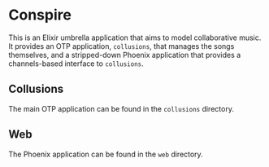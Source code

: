 # Conspire

This is an Elixir umbrella application that aims to model collaborative music.
It provides an OTP application, `collusions`, that manages the songs themselves,
and a stripped-down Phoenix application that provides a channels-based interface
to `collusions`.

## Collusions

The main OTP application can be found in the `collusions` directory.

## Web

The Phoenix application can be found in the `web` directory.
